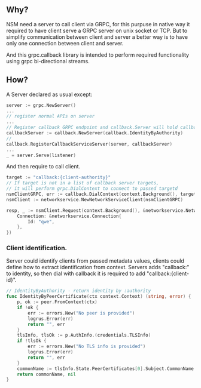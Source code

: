 ## Why?

NSM need a server to call client via GRPC, for this purpuse in native way it required to 
have client serve a GRPC server on unix socket or TCP. 
But to simplify communication between client and server a better way is to have 
only one connection between client and server.

And this grpc.callback library is intended to perform required functionality using 
grpc bi-directional streams.

## How?

A Server declared as usual except:

```go
server := grpc.NewServer()
...
// register normal APIs on server
...
// Register callback GRPC endpoint and callback.Server will hold callback clients to be callable.
callbackServer := callback.NewServer(callback.IdentityByAuthority)
//
callback.RegisterCallbackServiceServer(server, callbackServer)
...
_ = server.Serve(listener)
```

And then require to call client.
```go
target := "callback:{client-authority}"
// If target is not in a list of callback server targets, 
// it will perform grpc.DialContext to connect to passed targetd
nsmClientGRPC, err := callback.DialContext(context.Background(), target, callback.WithCallbackServer(server.callbackServer))
nsmClient := networkservice.NewNetworkServiceClient(nsmClientGRPC)

resp, _ := nsmClient.Request(context.Background(), &networkservice.NetworkServiceRequest{
    Connection: &networkservice.Connection{
        Id: "qwe",
    },
})
```

### Client identification.

Server could identify clients from passed metadata values, clients could define how to extract
identification from context. Servers adds "callback:" to identity, so then dial with callback 
it is required to add "callback:{client-id}".

```go
// IdentityByAuthority - return identity by :authority
func IdentityByPeerCertificate(ctx context.Context) (string, error) {
	p, ok := peer.FromContext(ctx)
	if !ok {
		err := errors.New("No peer is provided")
		logrus.Error(err)
		return "", err
	}
	tlsInfo, tlsOk := p.AuthInfo.(credentials.TLSInfo)
	if !tlsOk {
		err := errors.New("No TLS info is provided")
		logrus.Error(err)
		return "", err
	}
	commonName := tlsInfo.State.PeerCertificates[0].Subject.CommonName
	return commonName, nil
}
```